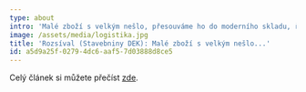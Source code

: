 ```yaml
---
type: about
intro: 'Malé zboží s velkým nešlo, přesouváme ho do moderního skladu, řekl Tomáš Rozsíval, ředitel logistiky Stavebnin DEK v rozhovoru pro časopis Logistika.'
image: /assets/media/logistika.jpg
title: 'Rozsíval (Stavebniny DEK): Malé zboží s velkým nešlo...'
id: a5d9a25f-0279-4dc6-aaf5-7d03888d8ce5
---
```

<p>Celý článek si můžete přečíst <a href="https://cdn1.idek.cz/file/Logistika-cb3b62dd.pdf">zde</a>.
</p>